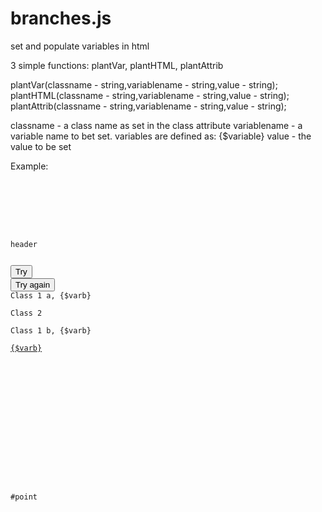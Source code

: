 # branches.js
set and populate variables in html

3 simple functions:
plantVar, plantHTML, plantAttrib

plantVar(classname - string,variablename - string,value - string);
plantHTML(classname - string,variablename - string,value - string);
plantAttrib(classname - string,variablename - string,value - string);

classname - a class name as set in the class attribute
variablename - a variable name to bet set. variables are defined as: {$variable}
value - the value to be set

Example:
<code>

<html>
<head>
<script languange="text/javascript" src="branches.js">

</script>
</head>
<body>
<p>header</p>
<button onclick="plantHTML('class1','variable','hello world !');">Try</button>
<button onclick="plantAttrib('class2','link','point');">Try again</button>
<div class="class1 a">Class 1 a, {$varb}</div>
<div class="class2">Class 2</div>
<div class="class1 b">Class 1 b, {$varb}</div>
<a href="#{$link}" class="class1 class2">{$varb}</a>
<br />
<br />
<br />
<br />
<br />
<br />
<br />
<br />
<div id="point">#point</div>
</body>
</html>
</code>
